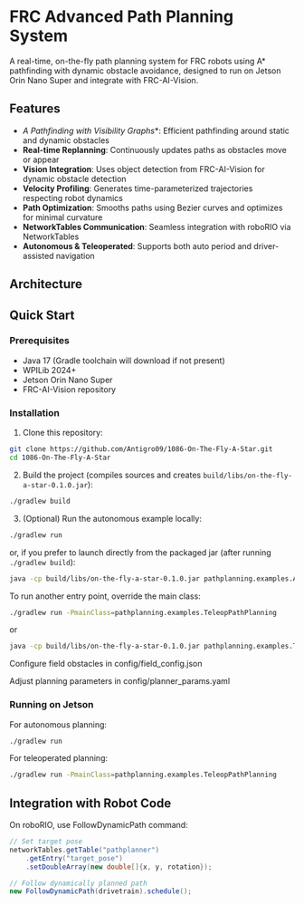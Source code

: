 # FRC Advanced Path Planning System

A real-time, on-the-fly path planning system for FRC robots using A* pathfinding with dynamic obstacle avoidance, designed to run on Jetson Orin Nano Super and integrate with FRC-AI-Vision.

## Features

- **A* Pathfinding with Visibility Graphs**: Efficient pathfinding around static and dynamic obstacles
- **Real-time Replanning**: Continuously updates paths as obstacles move or appear
- **Vision Integration**: Uses object detection from FRC-AI-Vision for dynamic obstacle detection
- **Velocity Profiling**: Generates time-parameterized trajectories respecting robot dynamics
- **Path Optimization**: Smooths paths using Bezier curves and optimizes for minimal curvature
- **NetworkTables Communication**: Seamless integration with roboRIO via NetworkTables
- **Autonomous & Teleoperated**: Supports both auto period and driver-assisted navigation

## Architecture


## Quick Start

### Prerequisites

- Java 17 (Gradle toolchain will download if not present)
- WPILib 2024+
- Jetson Orin Nano Super
- FRC-AI-Vision repository

### Installation

1. Clone this repository:
```bash
git clone https://github.com/Antigro09/1086-On-The-Fly-A-Star.git
cd 1086-On-The-Fly-A-Star
```

2. Build the project (compiles sources and creates `build/libs/on-the-fly-a-star-0.1.0.jar`):
```bash
./gradlew build
```

3. (Optional) Run the autonomous example locally:
```bash
./gradlew run
```
or, if you prefer to launch directly from the packaged jar (after running `./gradlew build`):
```bash
java -cp build/libs/on-the-fly-a-star-0.1.0.jar pathplanning.examples.AutoPathPlanning
```
To run another entry point, override the main class:
```bash
./gradlew run -PmainClass=pathplanning.examples.TeleopPathPlanning
```
or
```bash
java -cp build/libs/on-the-fly-a-star-0.1.0.jar pathplanning.examples.TeleopPathPlanning
```
Configure field obstacles in config/field_config.json

Adjust planning parameters in config/planner_params.yaml

### Running on Jetson
For autonomous planning:

```bash
./gradlew run
```
For teleoperated planning:

```bash
./gradlew run -PmainClass=pathplanning.examples.TeleopPathPlanning
```

## Integration with Robot Code
On roboRIO, use FollowDynamicPath command:

```Java
// Set target pose
networkTables.getTable("pathplanner")
    .getEntry("target_pose")
    .setDoubleArray(new double[]{x, y, rotation});

// Follow dynamically planned path
new FollowDynamicPath(drivetrain).schedule();
```
